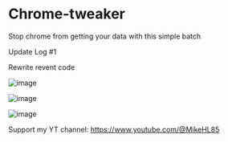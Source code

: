 # Chrome-tweaker
Stop chrome from getting your data with this simple batch


Update Log #1

Rewrite revent code

![image](https://github.com/LunarXMike/Chrome-tweaker/assets/158159992/11f0ed31-b2e2-4039-9815-2344bc9cb25e)

![image](https://github.com/LunarXMike/Chrome-tweaker/assets/158159992/6a4415e7-06d6-41fc-86dc-ab3d92da990d)

![image](https://github.com/LunarXMike/Chrome-tweaker/assets/158159992/21798c01-cb2e-4d46-896c-8ddd569a4514)

Support my YT channel: https://www.youtube.com/@MikeHL85
